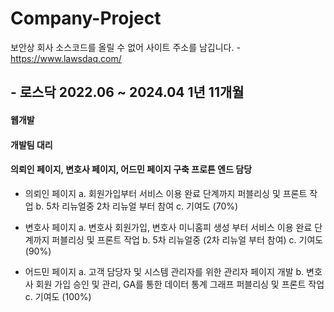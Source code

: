 # Company-Project
보안상 회사 소스코드를 올릴 수 없어 사이트 주소를 남깁니다.  - https://www.lawsdaq.com/

## - 로스닥 2022.06 ~ 2024.04 1년 11개월

#### 웹개발
#### 개발팀 대리
#### 의뢰인 페이지, 변호사 페이지, 어드민 페이지 구축 프로튼 엔드 담당

- 의뢰인 페이지
   a. 회원가입부터 서비스 이용 완료 단계까지 퍼블리싱 및 프론트 작업
   b. 5차 리뉴얼중 2차 리뉴얼 부터 참여
   c. 기여도 (70%)

- 변호사 페이지
   a. 변호사 회원가입, 변호사 미니홈피 생성 부터 서비스 이용 완료 단계까지 퍼블리싱 및 프론트 작업
   b. 5차 리뉴얼중 (2차 리뉴얼 부터 참여)
   c. 기여도 (90%)

- 어드민  페이지
   a. 고객 담당자 및 시스템 관리자를 위한 관리자 페이지 개발
   b. 변호사 회원 가입 승인 및 관리, GA를 통한 데이터 통계 그래프 퍼블리싱 및 프론트 작업
   c. 기여도 (100%)
